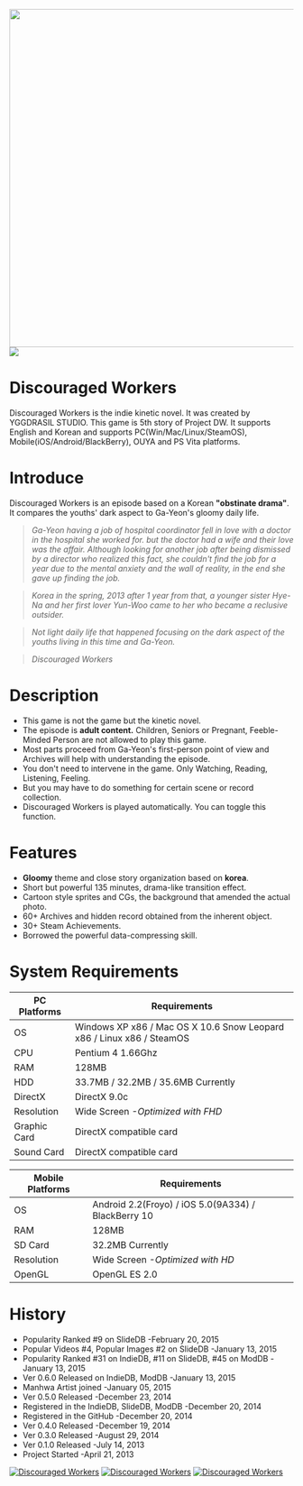 <img src="https://yggdrasil-studio.github.io/Discouraged-Workers/images/presplash.png" width="600px" /><a href="http://www.steamcommunity.com/sharedfiles/filedetails/?id=395688876" target="_blank"><img src="https://yggdrasil-studio.github.io/Discouraged-Workers/images/steam_greenlight.png" /></a>

Discouraged Workers
===================
Discouraged Workers is the indie kinetic novel. It was created by YGGDRASIL STUDIO. This game is 5th story of Project DW. It supports English and Korean and supports PC(Win/Mac/Linux/SteamOS), Mobile(iOS/Android/BlackBerry), OUYA and PS Vita platforms.


Introduce
===================
Discouraged Workers is an episode based on a Korean **"obstinate drama"**. It compares the youths' dark aspect to Ga-Yeon's gloomy daily life.

> _Ga-Yeon having a job of hospital coordinator fell in love with a doctor in the hospital she worked for. but the doctor had a wife and their love was the affair. Although looking for another job after being dismissed by a director who realized this fact, she couldn't find the job for a year due to the mental anxiety and the wall of reality, in the end she gave up finding the job._

> _Korea in the spring, 2013 after 1 year from that, a younger sister Hye-Na and her first lover Yun-Woo came to her who became a reclusive outsider._

> _Not light daily life that happened focusing on the dark aspect of the youths living in this time and Ga-Yeon._

> _Discouraged Workers_


Description
===================
- This game is not the game but the kinetic novel.
- The episode is **adult content.** Children, Seniors or Pregnant, Feeble-Minded Person are not allowed to play this game.
- Most parts proceed from Ga-Yeon's first-person point of view and Archives will help with understanding the episode.
- You don't need to intervene in the game. Only Watching, Reading, Listening, Feeling.
- But you may have to do something for certain scene or record collection.
- Discouraged Workers is played automatically. You can toggle this function.


Features
===================
- **Gloomy** theme and close story organization based on **korea**.
- Short but powerful 135 minutes, drama-like transition effect.
- Cartoon style sprites and CGs, the background that amended the actual photo.
- 60+ Archives and hidden record obtained from the inherent object.
- 30+ Steam Achievements.
- Borrowed the powerful data-compressing skill.


System Requirements
===================
PC Platforms | Requirements
------------ | -------------
OS | Windows XP x86 / Mac OS X 10.6 Snow Leopard x86 / Linux x86 / SteamOS
CPU | Pentium 4 1.66Ghz
RAM | 128MB
HDD | 33.7MB / 32.2MB / 35.6MB Currently
DirectX | DirectX 9.0c
Resolution | Wide Screen *-Optimized with FHD*
Graphic Card | DirectX compatible card
Sound Card | DirectX compatible card

Mobile Platforms | Requirements
------------ | -------------
OS | Android 2.2(Froyo) / iOS 5.0(9A334) / BlackBerry 10
RAM | 128MB
SD Card | 32.2MB Currently
Resolution | Wide Screen *-Optimized with HD*
OpenGL | OpenGL ES 2.0


History
===================
* Popularity Ranked #9 on SlideDB -February 20, 2015
* Popular Videos #4, Popular Images #2 on SlideDB -January 13, 2015
* Popularity Ranked #31 on IndieDB, #11 on SlideDB, #45 on ModDB -January 13, 2015
* Ver 0.6.0 Released on IndieDB, ModDB -January 13, 2015
* Manhwa Artist joined -January 05, 2015
* Ver 0.5.0 Released -December 23, 2014
* Registered in the IndieDB, SlideDB, ModDB -December 20, 2014
* Registered in the GitHub -December 20, 2014
* Ver 0.4.0 Released -December 19, 2014
* Ver 0.3.0 Released -August 29, 2014
* Ver 0.1.0 Released -July 14, 2013
* Project Started -April 21, 2013

<a href="http://www.indiedb.com/games/discouraged-workers" title="View Discouraged Workers on Indie DB" target="_blank"><img src="http://button.indiedb.com/popularity/medium/games/37293.png" alt="Discouraged Workers" /></a> <a href="http://www.slidedb.com/games/discouraged-workers" title="View Discouraged Workers on Slide DB" target="_blank"><img src="http://button.slidedb.com/popularity/medium/games/37293.png" alt="Discouraged Workers" /></a> <a href="http://www.moddb.com/games/discouraged-workers" title="View Discouraged Workers on Mod DB" target="_blank"><img src="http://button.moddb.com/popularity/medium/games/37293.png" alt="Discouraged Workers" /></a>
